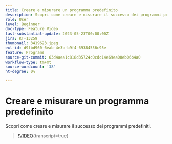```yaml
---
title: Creare e misurare un programma predefinito
description: Scopri come creare e misurare il successo dei programmi predefiniti.
role: User
level: Beginner
doc-type: Feature Video
last-substantial-update: 2023-05-23T00:00:00Z
jira: KT-13259
thumbnail: 3419623.jpeg
exl-id: d9fbd960-6eab-4e3b-b9f4-69384556c95e
feature: Programs
source-git-commit: 63d4aea1c818d35724c0cdc14e69ea00eb06b4a0
workflow-type: tm+mt
source-wordcount: '38'
ht-degree: 0%

---
```



# Creare e misurare un programma predefinito

Scopri come creare e misurare il successo dei programmi predefiniti.

>[!VIDEO](https://video.tv.adobe.com/v/3419623/?learn=on){transcript=true}
